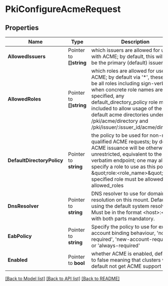 # PkiConfigureAcmeRequest


## Properties

Name | Type | Description | Notes
------------ | ------------- | ------------- | -------------
**AllowedIssuers** | Pointer to **[]string** | which issuers are allowed for use with ACME; by default, this will only be the primary (default) issuer | [optional] [default to ["*"]]
**AllowedRoles** | Pointer to **[]string** | which roles are allowed for use with ACME; by default via &#x27;*&#x27;, these will be all roles including sign-verbatim; when concrete role names are specified, any default_directory_policy role must be included to allow usage of the default acme directories under /pki/acme/directory and /pki/issuer/:issuer_id/acme/directory. | [optional] [default to ["*"]]
**DefaultDirectoryPolicy** | Pointer to **string** | the policy to be used for non-role-qualified ACME requests; by default ACME issuance will be otherwise unrestricted, equivalent to the sign-verbatim endpoint; one may also specify a role to use as this policy, as \&quot;role:&lt;role_name&gt;\&quot;, the specified role must be allowed by allowed_roles | [optional] [default to "sign-verbatim"]
**DnsResolver** | Pointer to **string** | DNS resolver to use for domain resolution on this mount. Defaults to using the default system resolver. Must be in the format &lt;host&gt;:&lt;port&gt;, with both parts mandatory. | [optional] [default to ""]
**EabPolicy** | Pointer to **string** | Specify the policy to use for external account binding behaviour, &#x27;not-required&#x27;, &#x27;new-account-required&#x27; or &#x27;always-required&#x27; | [optional] [default to "always-required"]
**Enabled** | Pointer to **bool** | whether ACME is enabled, defaults to false meaning that clusters will by default not get ACME support | [optional] [default to false]





[[Back to Model list]](../README.md#documentation-for-models) [[Back to API list]](../README.md#documentation-for-api-endpoints) [[Back to README]](../README.md)


